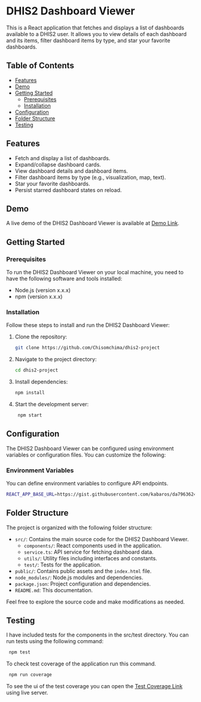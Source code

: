 # DHIS2 Dashboard Viewer

This is a React application that fetches and displays a list of dashboards available to a DHIS2 user. It allows you to view details of each dashboard and its items, filter dashboard items by type, and star your favorite dashboards.

## Table of Contents

- [Features](#features)
- [Demo](#demo)
- [Getting Started](#getting-started)
  - [Prerequisites](#prerequisites)
  - [Installation](#installation)
- [Configuration](#configuration)
- [Folder Structure](#folder-structure)
- [Testing](#testing)

## Features

- Fetch and display a list of dashboards.
- Expand/collapse dashboard cards.
- View dashboard details and dashboard items.
- Filter dashboard items by type (e.g., visualization, map, text).
- Star your favorite dashboards.
- Persist starred dashboard states on reload.

## Demo

A live demo of the DHIS2 Dashboard Viewer is available at [Demo Link](https://eloquent-mandazi-57f8f2.netlify.app/).

## Getting Started

### Prerequisites

To run the DHIS2 Dashboard Viewer on your local machine, you need to have the following software and tools installed:

- Node.js (version x.x.x)
- npm (version x.x.x)

### Installation

Follow these steps to install and run the DHIS2 Dashboard Viewer:

1. Clone the repository:

   ```bash
   git clone https://github.com/Chisomchima/dhis2-project

   ```

2. Navigate to the project directory:

   ```bash
   cd dhis2-project

   ```

3. Install dependencies:

   ```bash
   npm install
   ```

4. Start the development server:

   ```bash
    npm start
   ```

## Configuration

The DHIS2 Dashboard Viewer can be configured using environment variables or configuration files. You can customize the following:

### Environment Variables

You can define environment variables to configure API endpoints.

```bash
REACT_APP_BASE_URL=https://gist.githubusercontent.com/kabaros/da79636249e10a7c991a4638205b1726/raw/fa044f54e7a5493b06bb51da40ecc3a9cb4cd3a5
```

## Folder Structure

The project is organized with the following folder structure:

- `src/`: Contains the main source code for the DHIS2 Dashboard Viewer.
  - `components/`: React components used in the application.
  - `service.ts`: API service for fetching dashboard data.
  - `utils/`: Utility files including interfaces and constants.
  - `test/`: Tests for the application.
- `public/`: Contains public assets and the `index.html` file.
- `node_modules/`: Node.js modules and dependencies.
- `package.json`: Project configuration and dependencies.
- `README.md`: This documentation.

Feel free to explore the source code and make modifications as needed.

## Testing

I have included tests for the components in the src/test directory. You can run tests using the following command:

```bash
 npm test

```

To check test coverage of the application run this command.

```bash
 npm run coverage

```

To see the ui of the test coverage you can open the [Test Coverage Link](http://127.0.0.1:5500/coverage/lcov-report/index.html) using live server.
